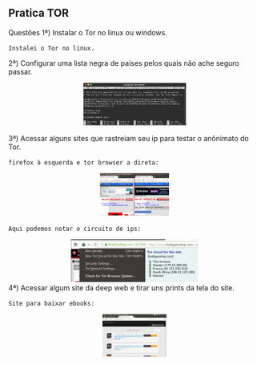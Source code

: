 ## Pratica TOR
Questões
1ª) Instalar o Tor no linux ou windows. <br>
```
Instalei o Tor no linux. 
```
2ª) Configurar uma lista negra de paises pelos quais não ache seguro passar. <br>
<div align="center"><img src="img/tor01.png" alt="" style="width:80; height:85px;"/></div>

3ª) Acessar alguns sites que rastreiam seu ip para testar o anônimato do Tor. <br>
```
firefox à esquerda e tor browser a direta:
```
<div align="center"><img src="img/tor02.png" alt="" style="width:80; height:85px;"/></div>

```
Aqui podemos notar o circuito de ips:

```
<div align="center"><img src="img/tor03.png" alt="" style="width:80; height:85px;"/></div>
4ª) Acessar algum site da deep web e tirar uns prints da tela do site. <br>

```
Site para baixar ebooks:

```
<div align="center"><img src="img/tor04.png" alt="" style="width:80; height:85px;"/></div>
